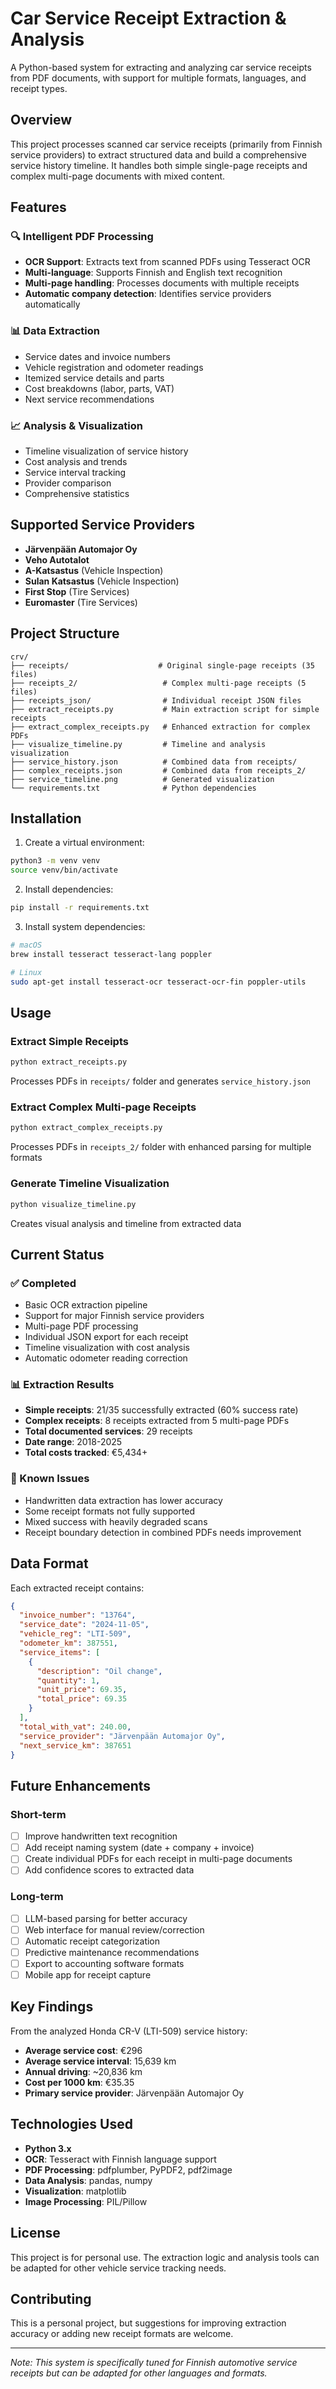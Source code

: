 # Car Service Receipt Extraction & Analysis

A Python-based system for extracting and analyzing car service receipts from PDF documents, with support for multiple formats, languages, and receipt types.

## Overview

This project processes scanned car service receipts (primarily from Finnish service providers) to extract structured data and build a comprehensive service history timeline. It handles both simple single-page receipts and complex multi-page documents with mixed content.

## Features

### 🔍 Intelligent PDF Processing
- **OCR Support**: Extracts text from scanned PDFs using Tesseract OCR
- **Multi-language**: Supports Finnish and English text recognition
- **Multi-page handling**: Processes documents with multiple receipts
- **Automatic company detection**: Identifies service providers automatically

### 📊 Data Extraction
- Service dates and invoice numbers
- Vehicle registration and odometer readings
- Itemized service details and parts
- Cost breakdowns (labor, parts, VAT)
- Next service recommendations

### 📈 Analysis & Visualization
- Timeline visualization of service history
- Cost analysis and trends
- Service interval tracking
- Provider comparison
- Comprehensive statistics

## Supported Service Providers

- **Järvenpään Automajor Oy**
- **Veho Autotalot**
- **A-Katsastus** (Vehicle Inspection)
- **Sulan Katsastus** (Vehicle Inspection)
- **First Stop** (Tire Services)
- **Euromaster** (Tire Services)

## Project Structure

```
crv/
├── receipts/                    # Original single-page receipts (35 files)
├── receipts_2/                   # Complex multi-page receipts (5 files)
├── receipts_json/                # Individual receipt JSON files
├── extract_receipts.py           # Main extraction script for simple receipts
├── extract_complex_receipts.py   # Enhanced extraction for complex PDFs
├── visualize_timeline.py         # Timeline and analysis visualization
├── service_history.json          # Combined data from receipts/
├── complex_receipts.json         # Combined data from receipts_2/
├── service_timeline.png          # Generated visualization
└── requirements.txt              # Python dependencies
```

## Installation

1. Create a virtual environment:
```bash
python3 -m venv venv
source venv/bin/activate
```

2. Install dependencies:
```bash
pip install -r requirements.txt
```

3. Install system dependencies:
```bash
# macOS
brew install tesseract tesseract-lang poppler

# Linux
sudo apt-get install tesseract-ocr tesseract-ocr-fin poppler-utils
```

## Usage

### Extract Simple Receipts
```bash
python extract_receipts.py
```
Processes PDFs in `receipts/` folder and generates `service_history.json`

### Extract Complex Multi-page Receipts
```bash
python extract_complex_receipts.py
```
Processes PDFs in `receipts_2/` folder with enhanced parsing for multiple formats

### Generate Timeline Visualization
```bash
python visualize_timeline.py
```
Creates visual analysis and timeline from extracted data

## Current Status

### ✅ Completed
- Basic OCR extraction pipeline
- Support for major Finnish service providers
- Multi-page PDF processing
- Individual JSON export for each receipt
- Timeline visualization with cost analysis
- Automatic odometer reading correction

### 📊 Extraction Results
- **Simple receipts**: 21/35 successfully extracted (60% success rate)
- **Complex receipts**: 8 receipts extracted from 5 multi-page PDFs
- **Total documented services**: 29 receipts
- **Date range**: 2018-2025
- **Total costs tracked**: €5,434+

### 🔧 Known Issues
- Handwritten data extraction has lower accuracy
- Some receipt formats not fully supported
- Mixed success with heavily degraded scans
- Receipt boundary detection in combined PDFs needs improvement

## Data Format

Each extracted receipt contains:
```json
{
  "invoice_number": "13764",
  "service_date": "2024-11-05",
  "vehicle_reg": "LTI-509",
  "odometer_km": 387551,
  "service_items": [
    {
      "description": "Oil change",
      "quantity": 1,
      "unit_price": 69.35,
      "total_price": 69.35
    }
  ],
  "total_with_vat": 240.00,
  "service_provider": "Järvenpään Automajor Oy",
  "next_service_km": 387651
}
```

## Future Enhancements

### Short-term
- [ ] Improve handwritten text recognition
- [ ] Add receipt naming system (date + company + invoice)
- [ ] Create individual PDFs for each receipt in multi-page documents
- [ ] Add confidence scores to extracted data

### Long-term
- [ ] LLM-based parsing for better accuracy
- [ ] Web interface for manual review/correction
- [ ] Automatic receipt categorization
- [ ] Predictive maintenance recommendations
- [ ] Export to accounting software formats
- [ ] Mobile app for receipt capture

## Key Findings

From the analyzed Honda CR-V (LTI-509) service history:
- **Average service cost**: €296
- **Average service interval**: 15,639 km
- **Annual driving**: ~20,836 km
- **Cost per 1000 km**: €35.35
- **Primary service provider**: Järvenpään Automajor Oy

## Technologies Used

- **Python 3.x**
- **OCR**: Tesseract with Finnish language support
- **PDF Processing**: pdfplumber, PyPDF2, pdf2image
- **Data Analysis**: pandas, numpy
- **Visualization**: matplotlib
- **Image Processing**: PIL/Pillow

## License

This project is for personal use. The extraction logic and analysis tools can be adapted for other vehicle service tracking needs.

## Contributing

This is a personal project, but suggestions for improving extraction accuracy or adding new receipt formats are welcome.

---

*Note: This system is specifically tuned for Finnish automotive service receipts but can be adapted for other languages and formats.*